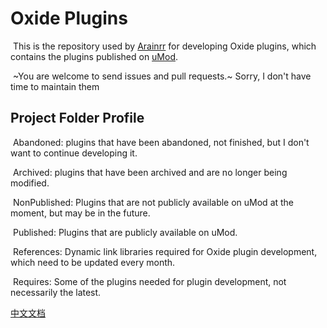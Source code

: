 # Oxide Plugins
​	This is the repository used by [Arainrr](https://umod.org/user/Arainrr) for developing Oxide plugins, which contains the plugins published on [uMod](https://umod.org/).

​	~You are welcome to send issues and pull requests.~ Sorry, I don't have time to maintain them



## Project Folder Profile

​	Abandoned: plugins that have been abandoned, not finished, but I don't want to continue developing it.

​	Archived: plugins that have been archived and are no longer being modified.

​	NonPublished: Plugins that are not publicly available on uMod at the moment, but may be in the future.

​	Published: Plugins that are publicly available on uMod.

​	References: Dynamic link libraries required for Oxide plugin development, which need to be updated every month.

​	Requires: Some of the plugins needed for plugin development, not necessarily the latest.



[中文文档](./README.zh-CN.md)

